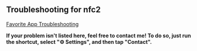 ## Troubleshooting for nfc2

[Favorite App Troubleshooting](https://github.com/comuterongit/nfc2/blob/main/troubleshooting/favapps.md)

**If your problem isn't listed here, feel free to contact me! To do so, just run the shortcut, select "⚙️ Settings", and then tap "Contact".**
